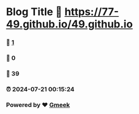 # Blog Title :link: https://77-49.github.io/49.github.io 
### :page_facing_up: [1](https://77-49.github.io/49.github.io/tag.html) 
### :speech_balloon: 0 
### :hibiscus: 39 
### :alarm_clock: 2024-07-21 00:15:24 
### Powered by :heart: [Gmeek](https://github.com/Meekdai/Gmeek)
